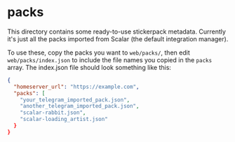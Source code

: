 # packs

This directory contains some ready-to-use stickerpack metadata. Currently
it's just all the packs imported from Scalar (the default integration manager).

To use these, copy the packs you want to `web/packs/`, then edit
`web/packs/index.json` to include the file names you copied in the `packs`
array. The index.json file should look something like this:

```json
{
  "homeserver_url": "https://example.com",
  "packs": [
    "your_telegram_imported_pack.json",
    "another_telegram_imported_pack.json",
    "scalar-rabbit.json",
    "scalar-loading_artist.json"
  }
}
```
